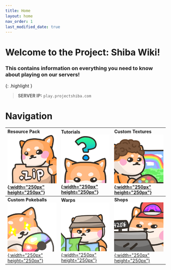 ```yaml
---
title: Home
layout: home
nav_order: 1
last_modified_date: true
---
```


# Welcome to the Project: Shiba Wiki! 
### This contains information on everything you need to know about playing on our servers!

{: .highlight }
> **SERVER IP:** `play.projectshiba.com`

# Navigation

| **Resource Pack**[![Image](/images/new_resource_pack_icon.png){:width="250px" height="250px"}](https://wiki.projectshiba.com/tutorials/resource_pack) | **Tutorials**[![Image](/images/tutorials_nav_icon.png){:width="250px" height="250px"}](https://wiki.projectshiba.com/tutorials/tutorials) | **Custom Textures**[![Image](/images/custom_textures_icon.png){:width="250px" height="250px"}](https://wiki.projectshiba.com/custom_textures/textures) |
|:---------------------------------------------------------------------------------------------------------------------------------------------------------------|:---------------------------------------------------------------------------------------------------------------------------------------------------|:-------------------------------------------------------------------------------------------------------------------------------------------------------|
| **Custom Pokeballs**[![Image](/images/custom_pokeballs_icon.png){:width="250px" height="250px"}](https://wiki.projectshiba.com/pokeballs/pokeballs)   | **Warps**[![Image](/images/dimensions_icon.png){:width="250px" height="250px"}](https://wiki.projectshiba.com/dimensions/dimensions)      | **Shops**[![Image](/images/server_shops_icon.png){:width="250px" height="250px"}](https://wiki.projectshiba.com/server_shops/server_shops)             |
